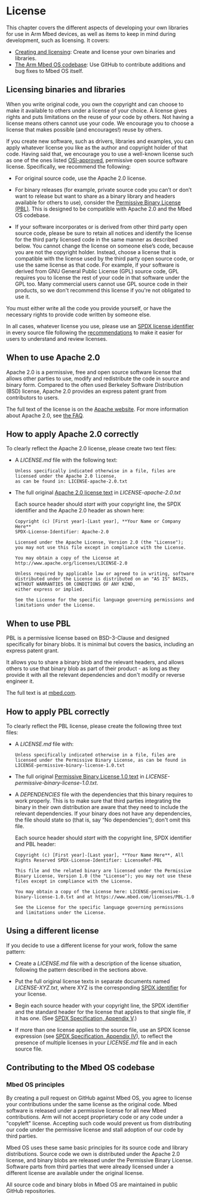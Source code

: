 # License

This chapter covers the different aspects of developing your own libraries for use in Arm Mbed devices, as well as items to keep in mind during development, such as licensing. It covers:
- [Creating and licensing](#licensing-binaries-and-libraries): Create and license your own binaries and libraries.
- [The Arm Mbed OS codebase](#contributing-to-the-mbed-os-codebase): Use GitHub to contribute additions and bug fixes to Mbed OS itself.

## Licensing binaries and libraries

When you write original code, you own the copyright and can choose to make it available to others under a license of your choice. A license gives rights and puts limitations on the reuse of your code by others. Not having a license means others cannot use your code. We encourage you to choose a license that makes possible (and encourages!) reuse by others.

If you create new software, such as drivers, libraries and examples, you can apply whatever license you like as the author and copyright holder of that code. Having said that, we encourage you to use a well-known license such as one of the ones listed [OSI-approved](http://spdx.org/licenses/), permissive open source software license. Specifically, we recommend the following:

- For original source code, use the Apache 2.0 license.  

- For binary releases (for example, private source code you can’t or don’t want to release but want to share as a binary library and headers available for others to use), consider the [Permissive Binary License (PBL)](https://www.mbed.com/licenses/PBL-1.0). This is designed to be compatible with Apache 2.0 and the Mbed OS codebase.

- If your software incorporates or is derived from other third party open source code, please be sure to retain all notices and identify the license for the third party licensed code in the same manner as described below. You cannot change the license on someone else’s code, because you are not the copyright holder. Instead, choose a license that is compatible with the license used by the third party open source code, or use the same license as that code. For example, if your software is derived from GNU General Public License (GPL) source code, GPL requires you to license the rest of your code in that software under the GPL too. Many commercial users cannot use GPL source code in their products, so we don't recommend this license if you're not obligated to use it.

You must either write all the code you provide yourself, or have the necessary rights to provide code written by someone else.

In all cases, whatever license you use, please use an [SPDX license identifier](http://spdx.org/licenses/) in every source file following the [recommendations](https://spdx.org/spdx-specification-21-web-version#h.twlc0ztnng3b) to make it easier for users to understand and review licenses.

## When to use Apache 2.0

Apache 2.0 is a permissive, free and open source software license that allows other parties to use, modify and redistribute the code in source and binary form. Compared to the often used Berkeley Software Distribution (BSD) license, Apache 2.0 provides an express patent grant from contributors to users.

The full text of the license is on the [Apache website](http://www.apache.org/licenses/LICENSE-2.0). For more information about Apache 2.0, see [the FAQ](http://www.apache.org/foundation/license-faq.html).

## How to apply Apache 2.0 correctly

To clearly reflect the Apache 2.0 license, please create two text files:

- A *LICENSE.md* file with the following text:

   ```
   Unless specifically indicated otherwise in a file, files are licensed under the Apache 2.0 license,
   as can be found in: LICENSE-apache-2.0.txt
   ```

- The full original [Apache 2.0 license text](http://www.apache.org/licenses/LICENSE-2.0) in *LICENSE-apache-2.0.txt*

   Each source header should *start with* your copyright line, the SPDX identifier and the Apache 2.0 header as shown here:

   ```
   Copyright (c) [First year]-[Last year], **Your Name or Company Here**
   SPDX-License-Identifier: Apache-2.0

   Licensed under the Apache License, Version 2.0 (the "License");
   you may not use this file except in compliance with the License.

   You may obtain a copy of the License at http://www.apache.org/licenses/LICENSE-2.0

   Unless required by applicable law or agreed to in writing, software
   distributed under the License is distributed on an "AS IS" BASIS, WITHOUT WARRANTIES OR CONDITIONS OF ANY KIND,
   either express or implied.

   See the License for the specific language governing permissions and limitations under the License.
   ```

## When to use PBL

PBL is a permissive license based on BSD-3-Clause and designed specifically for binary blobs. It is minimal but covers the basics, including an express patent grant.

It allows you to share a binary blob and the relevant headers, and allows others to use that binary blob as part of their product - as long as they provide it with all the relevant dependencies and don't modify or reverse engineer it.

The full text is at [mbed.com](https://www.mbed.com/licenses/PBL-1.0).

## How to apply PBL correctly

To clearly reflect the PBL license, please create the following three text files:

- A *LICENSE.md* file with:

    ```
    Unless specifically indicated otherwise in a file, files are licensed under the Permissive Binary License, as can be found in LICENSE-permissive-binary-license-1.0.txt
    ```

- The full original [Permissive Binary License 1.0 text](https://www.mbed.com/licenses/PBL-1.0) in *LICENSE-permissive-binary-license-1.0.txt*.

- A *DEPENDENCIES* file with the dependencies that this binary requires to work properly. This is to make sure that third parties integrating the binary in their own distribution are aware that they need to include the relevant dependencies. If your binary does not have any dependencies, the file should state so (that is, say “No dependencies”); don't omit this file.

    Each source header should *start with* the copyright line, SPDX identifier and PBL header:

    ```
    Copyright (c) [First year]-[Last year], **Your Name Here**, All Rights Reserved SPDX-License-Identifier: LicenseRef-PBL

    This file and the related binary are licensed under the Permissive Binary License, Version 1.0 (the "License"); you may not use these files except in compliance with the License.

    You may obtain a copy of the License here: LICENSE-permissive-binary-license-1.0.txt and at https://www.mbed.com/licenses/PBL-1.0

    See the License for the specific language governing permissions and limitations under the License.
    ```

## Using a different license

If you decide to use a different license for your work, follow the same pattern:

- Create a *LICENSE.md* file with a description of the license situation, following the pattern described in the sections above.

- Put the full original license texts in separate documents named *LICENSE-XYZ.txt*, where XYZ is the corresponding [SPDX identifier](http://spdx.org/licenses/) for your license.

- Begin each source header with your copyright line, the SPDX identifier and the standard header for the license that applies to that single file, if it has one. (See [SPDX Specification, Appendix V](https://spdx.org/spdx-specification-21-web-version#h.twlc0ztnng3b).)

- If more than one license applies to the source file, use an SPDX license expression (see [SPDX Specification, Appendix IV](https://spdx.org/spdx-specification-21-web-version#h.jxpfx0ykyb60)), to reflect the presence of multiple licenses in your *LICENSE.md* file and in each source file.

## Contributing to the Mbed OS codebase

### Mbed OS principles

By creating a pull request on GitHub against Mbed OS, you agree to license your contributions under the same license as the original code. Mbed software is released under a permissive license for all new Mbed contributions. Arm will not accept proprietary code or any code under a "copyleft" license. Accepting such code would prevent us from distributing our code under the permissive license and stall adoption of our code by third parties.

Mbed OS uses these same basic principles for its source code and library distributions. Source code we own is distributed under the Apache 2.0 license, and binary blobs are released under the Permissive Binary License. Software parts from third parties that were already licensed under a different license are available under the original license.

All source code and binary blobs in Mbed OS are maintained in public GitHub repositories.
